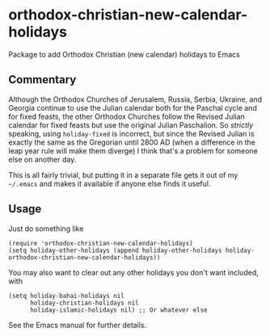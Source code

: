 # orthodox-christian-new-calendar-holidays
Package to add Orthodox Christian (new calendar) holidays to Emacs

## Commentary
Although the Orthodox Churches of Jerusalem, Russia, Serbia, Ukraine,
and Georgia continue to use the Julian calendar both for the Paschal
cycle and for fixed feasts, the other Orthodox Churches follow the
Revised Julian calendar for fixed feasts but use the original Julian
Paschalion. So *strictly* speaking, using `holiday-fixed` is
incorrect, but since the Revised Julian is exactly the same as the
Gregorian until 2800 AD (when a difference in the leap year rule will
make them diverge) I think that's a problem for someone else on
another day.

This is all fairly trivial, but putting it in a separate file gets
it out of my `~/.emacs` and makes it available if anyone else finds
it useful. 

## Usage
Just do something like
```
(require 'orthodox-christian-new-calendar-holidays)
(setq holiday-other-holidays (append holiday-other-holidays holiday-orthodox-christian-new-calendar-holidays))
```

You may also want to clear out any other holidays you don't want included, with

```
(setq holiday-bahai-holidays nil
      holiday-christian-holidays nil
      holiday-islamic-holidays nil) ;; Or whatever else
```

See the Emacs manual for further details.

